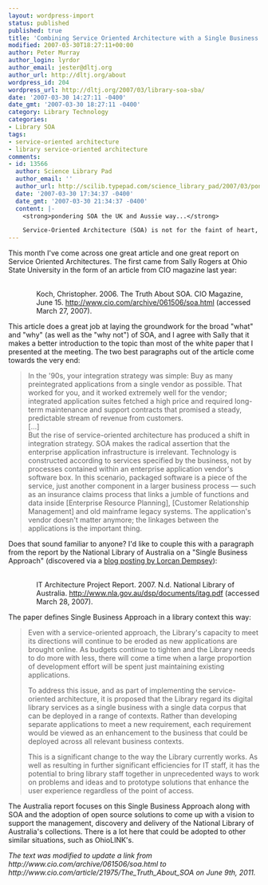 ```yaml
---
layout: wordpress-import
status: published
published: true
title: 'Combining Service Oriented Architecture with a Single Business Approach'
modified: 2007-03-30T18:27:11+00:00
author: Peter Murray
author_login: lyrdor
author_email: jester@dltj.org
author_url: http://dltj.org/about
wordpress_id: 204
wordpress_url: http://dltj.org/2007/03/library-soa-sba/
date: '2007-03-30 14:27:11 -0400'
date_gmt: '2007-03-30 18:27:11 -0400'
category: Library Technology
categories:
- Library SOA
tags:
- service-oriented architecture
- library service-oriented architecture
comments:
- id: 13566
  author: Science Library Pad
  author_email: ''
  author_url: http://scilib.typepad.com/science_library_pad/2007/03/pondering_soa_t.html
  date: '2007-03-30 17:34:37 -0400'
  date_gmt: '2007-03-30 21:34:37 -0400'
  content: |-
    <strong>pondering SOA the UK and Aussie way...</strong>

    Service-Oriented Architecture (SOA) is not for the faint of heart, nor for those weak in technology expertise. SOA is fundamentally a methodology for systems design, informed by an overall Enterprise Architecture (EA). If you don't have the scale of o...
---
```

<p>This month I've come across one great article and one great report on Service Oriented Architectures.  The first came from Sally Rogers at Ohio State University in the form of an article from CIO magazine last year:</p>
<p style="text-indent: -2em; padding-left: 4em;">
<span class="Z3988" title="ctx_ver=Z39.88-2004&amp;rft_val_fmt=info%3Aofi%2Ffmt%3Akev%3Amtx%3Ajournal&amp;rfr_id=info%3Asid%2Focoins.info%3Agenerator&amp;rft.genre=article&amp;rft.atitle=The+Truth+About+SOA&amp;rft.title=CIO+Magazine&amp;rft.date=2006-06-15&amp;rft.aulast=Koch&amp;rft.aufirst=Christopher&amp;rft.au=Christopher+Koch"><br />
Koch, Christopher. 2006. The Truth About SOA. CIO Magazine, June 15. <a href="http://www.cio.com/article/21975/The_Truth_About_SOA">http://www.cio.com/archive/061506/soa.html</a> (accessed March 27, 2007).<br />
</span></p>
<p>This article does a great job at laying the groundwork for the broad "what" and "why" (as well as the "why not") of SOA, and I agree with Sally that it makes a better introduction to the topic than most of the white paper that I presented at the meeting.  The two best paragraphs out of the article come towards the very end:</p>
<blockquote><p>
 In the '90s, your integration strategy was simple: Buy as many preintegrated applications from a single vendor as possible. That worked for you, and it worked extremely well for the vendor; integrated application suites fetched a high price and required long-term maintenance and support contracts that promised a steady, predictable stream of revenue from customers.<br />
 [...]<br />
 But the rise of service-oriented architecture has produced a shift in integration strategy. SOA makes the radical assertion that the enterprise application infrastructure is irrelevant. Technology is constructed according to services specified by the business, not by processes contained within an enterprise application vendor's software box. In this scenario, packaged software is a piece of the service, just another component in a larger business process &mdash; such as an insurance claims process that links a jumble of functions and data inside [Enterprise Resource Planning], [Customer Relationship Management] and old mainframe legacy systems. The application's vendor doesn't matter anymore; the linkages between the applications is the important thing.
</p></blockquote>
<p>Does that sound familiar to anyone?  I'd like to couple this with a paragraph from the report by the National Library of Australia on a "Single Business Approach" (discovered via a <a href="http://orweblog.oclc.org/archives/001307.html" title="Lorcan Dempsey&#039;s weblog: Moving to a &#039;single business&#039; systems environment">blog posting by Lorcan Dempsey</a>):</p>
<p style="text-indent: -2em; padding-left: 4em;">
<span class="Z3988" title="ctx_ver=Z39.88-2004&amp;rft_val_fmt=info%3Aofi%2Ffmt%3Akev%3Amtx%3Abook&amp;rfr_id=info%3Asid%2Focoins.info%3Agenerator&amp;rft.genre=report&amp;rft.btitle=IT+Architecture+Project+Report+&amp;rft.title=IT+Architecture+Project+Report+&amp;rft.date=2007&amp;rft.pub=National+Library+of+Australia&amp;rft.tpages=30"><br />
IT Architecture Project Report. 2007. N.d. National Library of Australia. <a href="http://www.nla.gov.au/dsp/documents/itag.pdf">http://www.nla.gov.au/dsp/documents/itag.pdf</a> (accessed March 28, 2007).<br />
</span></p>
<p>The paper defines Single Business Approach in a library context this way:</p>
<blockquote><p>
Even with a service-oriented approach, the Library's capacity to meet its directions will continue to be eroded as new applications are brought online. As budgets continue to tighten and the Library needs to do more with less, there will come a time when a large proportion of development effort will be spent just maintaining existing applications. </p>
<p>To address this issue, and as part of implementing the service-oriented architecture, it is proposed that the Library regard its digital library services as a single business with a single data corpus that can be deployed in a range of contexts. Rather than developing separate applications to meet a new requirement, each requirement would be viewed as an enhancement to the business that could be deployed across all relevant business contexts.  </p>
<p>This is a significant change to the way the Library currently works. As well as resulting in further significant efficiencies for IT staff, it has the potential to bring library staff together in unprecedented ways to work on problems and ideas and to prototype solutions that enhance the user experience regardless of the point of access.
</p></blockquote>
<p>The Australia report focuses on this Single Business Approach along with SOA and the adoption of open source solutions to come up with a vision to support the management, discovery and delivery of the National Library of Australia's collections.  There is a lot here that could be adopted to other similar situations, such as OhioLINK's.</p>
<p style="padding:0;margin:0;font-style:italic;">The text was modified to update a link from http://www.cio.com/archive/061506/soa.html to http://www.cio.com/article/21975/The_Truth_About_SOA on June 9th, 2011.</p>
